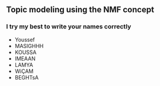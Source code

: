 ## Topic modeling using the NMF concept
### I try my best to write your names correctly
<ul>
  <li>Youssef</li>
  <li>MASIGHHH</li>
  <li>KOUSSA</li>
  <li>IMEAAN</li>
  <li>LAMYA</li>
  <li>WiÇAM</li>
  <li>BEGHTsA</li>
</ul>
